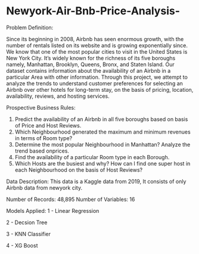 # Newyork-Air-Bnb-Price-Analysis-

Problem Definition:

Since its beginning in 2008, Airbnb has seen enormous growth, with the number of rentals listed on its website and is growing exponentially since. We know that one of the most popular cities to visit in the United States is New York City. It’s widely known for the richness of its five boroughs namely, Manhattan, Brooklyn, Queens, Bronx, and Staten Island. Our dataset contains information about the availability of an Airbnb in a particular Area with other information. Through this project, we attempt to analyze the trends to understand customer preferences for selecting an Airbnb over other hotels for long-term stay, on the basis of pricing, location, availability, reviews, and hosting services.

Prospective Business Rules:

1.	Predict the availability of an Airbnb in all five boroughs based on basis of Price and Host Reviews.
2.	Which Neighbourhood generated the maximum and minimum revenues in terms of Room type?
3.	Determine the most popular Neighbourhood in Manhattan? Analyze the trend based onprices.
4.	Find the availability of a particular Room type in each Borough.
5.	Which Hosts are the busiest and why? How can I find one super host in each Neighbourhood on the basis of Host Reviews?

Data Description:
This data is a Kaggle data from 2019, It consists of only Airbnb data from newyork city. 

Number of Records: 48,895
Number of Variables: 16


Models Applied: 
1 - Linear Regression 

2 - Decsion Tree

3 - KNN Classifier

4 - XG Boost 
